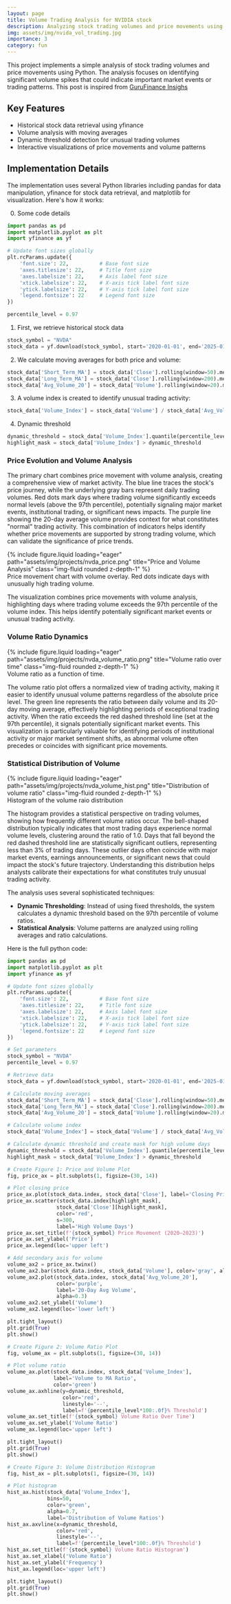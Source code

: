 ```yaml
---
layout: page
title: Volume Trading Analysis for NVIDIA stock
description: Analyzing stock trading volumes and price movements using Python
img: assets/img/nvida_vol_trading.jpg
importance: 3
category: fun
---
```


This project implements a simple analysis of stock trading volumes and price movements using Python. The analysis focuses on identifying significant volume spikes that could indicate important market events or trading patterns. This post is inspired from [GuruFinance Insighs](https://ayratmurtazin.beehiiv.com/)

## Key Features

- Historical stock data retrieval using yfinance
- Volume analysis with moving averages
- Dynamic threshold detection for unusual trading volumes
- Interactive visualizations of price movements and volume patterns

## Implementation Details

The implementation uses several Python libraries including pandas for data manipulation, yfinance for stock data retrieval, and matplotlib for visualization. Here's how it works:

0. Some code details

```python
import pandas as pd
import matplotlib.pyplot as plt
import yfinance as yf

# Update font sizes globally
plt.rcParams.update({
    'font.size': 22,          # Base font size
    'axes.titlesize': 22,     # Title font size
    'axes.labelsize': 22,     # Axis label font size
    'xtick.labelsize': 22,    # X-axis tick label font size
    'ytick.labelsize': 22,    # Y-axis tick label font size
    'legend.fontsize': 22     # Legend font size
})

percentile_level = 0.97
```

1. First, we retrieve historical stock data

```python
stock_symbol = "NVDA"
stock_data = yf.download(stock_symbol, start='2020-01-01', end='2025-01-17')
```


2. We calculate moving averages for both price and volume:

```python
stock_data['Short_Term_MA'] = stock_data['Close'].rolling(window=50).mean()
stock_data['Long_Term_MA'] = stock_data['Close'].rolling(window=200).mean()
stock_data['Avg_Volume_20'] = stock_data['Volume'].rolling(window=20).mean()
```

3. A volume index is created to identify unusual trading activity:

```python
stock_data['Volume_Index'] = stock_data['Volume'] / stock_data['Avg_Volume_20']
```

4. Dynamic threshold

```python
dynamic_threshold = stock_data['Volume_Index'].quantile(percentile_level)
highlight_mask = stock_data['Volume_Index'] > dynamic_threshold
```

### Price Evolution and Volume Analysis

The primary chart combines price movement with volume analysis, creating a comprehensive view of market activity. The blue line traces the stock's price journey, while the underlying gray bars represent daily trading volumes. Red dots mark days where trading volume significantly exceeds normal levels (above the 97th percentile), potentially signaling major market events, institutional trading, or significant news impacts. The purple line showing the 20-day average volume provides context for what constitutes "normal" trading activity. This combination of indicators helps identify whether price movements are supported by strong trading volume, which can validate the significance of price trends.

<div class="row">
    <div class="col-sm mt-3 mt-md-0">
        {% include figure.liquid loading="eager" path="assets/img/projects/nvda_price.png" title="Price and Volume Analysis" class="img-fluid rounded z-depth-1" %}
    </div>
</div>
<div class="caption">
    Price movement chart with volume overlay. Red dots indicate days with unusually high trading volume.
</div>

The visualization combines price movements with volume analysis, highlighting days where trading volume exceeds the 97th percentile of the volume index. This helps identify potentially significant market events or unusual trading activity.



### Volume Ratio Dynamics

<div class="row">
    <div class="col-sm mt-3 mt-md-0">
        {% include figure.liquid loading="eager" path="assets/img/projects/nvda_volume_ratio.png" title="Volume ratio over time" class="img-fluid rounded z-depth-1" %}
    </div>
</div>
<div class="caption">
    Volume ratio as a function of time.
</div>


The volume ratio plot offers a normalized view of trading activity, making it easier to identify unusual volume patterns regardless of the absolute price level. The green line represents the ratio between daily volume and its 20-day moving average, effectively highlighting periods of exceptional trading activity. When the ratio exceeds the red dashed threshold line (set at the 97th percentile), it signals potentially significant market events. This visualization is particularly valuable for identifying periods of institutional activity or major market sentiment shifts, as abnormal volume often precedes or coincides with significant price movements.

### Statistical Distribution of Volume

<div class="row">
    <div class="col-sm mt-3 mt-md-0">
        {% include figure.liquid loading="eager" path="assets/img/projects/nvda_volume_hist.png" title="Distribution of volume ratio" class="img-fluid rounded z-depth-1" %}
    </div>
</div>
<div class="caption">
    Histogram of the volume raio distribution
</div>


The histogram provides a statistical perspective on trading volumes, showing how frequently different volume ratios occur. The bell-shaped distribution typically indicates that most trading days experience normal volume levels, clustering around the ratio of 1.0. Days that fall beyond the red dashed threshold line are statistically significant outliers, representing less than 3% of trading days. These outlier days often coincide with major market events, earnings announcements, or significant news that could impact the stock's future trajectory. Understanding this distribution helps analysts calibrate their expectations for what constitutes truly unusual trading activity.



The analysis uses several sophisticated techniques:

- **Dynamic Thresholding**: Instead of using fixed thresholds, the system calculates a dynamic threshold based on the 97th percentile of volume ratios.
- **Statistical Analysis**: Volume patterns are analyzed using rolling averages and ratio calculations.

Here is the full python code: 
```python
import pandas as pd
import matplotlib.pyplot as plt
import yfinance as yf

# Update font sizes globally
plt.rcParams.update({
    'font.size': 22,          # Base font size
    'axes.titlesize': 22,     # Title font size
    'axes.labelsize': 22,     # Axis label font size
    'xtick.labelsize': 22,    # X-axis tick label font size
    'ytick.labelsize': 22,    # Y-axis tick label font size
    'legend.fontsize': 22     # Legend font size
})

# Set parameters
stock_symbol = "NVDA"
percentile_level = 0.97

# Retrieve data 
stock_data = yf.download(stock_symbol, start='2020-01-01', end='2025-01-17')

# Calculate moving averages
stock_data['Short_Term_MA'] = stock_data['Close'].rolling(window=50).mean()
stock_data['Long_Term_MA'] = stock_data['Close'].rolling(window=200).mean()
stock_data['Avg_Volume_20'] = stock_data['Volume'].rolling(window=20).mean()

# Calculate volume index
stock_data['Volume_Index'] = stock_data['Volume'] / stock_data['Avg_Volume_20']

# Calculate dynamic threshold and create mask for high volume days
dynamic_threshold = stock_data['Volume_Index'].quantile(percentile_level)
highlight_mask = stock_data['Volume_Index'] > dynamic_threshold

# Create Figure 1: Price and Volume Plot
fig, price_ax = plt.subplots(1, figsize=(30, 14))

# Plot closing price
price_ax.plot(stock_data.index, stock_data['Close'], label='Closing Price', color='blue')
price_ax.scatter(stock_data.index[highlight_mask], 
                stock_data['Close'][highlight_mask], 
                color='red', 
                s=300, 
                label='High Volume Days')
price_ax.set_title(f'{stock_symbol} Price Movement (2020–2023)')
price_ax.set_ylabel('Price')
price_ax.legend(loc='upper left')

# Add secondary axis for volume
volume_ax2 = price_ax.twinx()
volume_ax2.bar(stock_data.index, stock_data['Volume'], color='gray', alpha=0.3, label='Volume')
volume_ax2.plot(stock_data.index, stock_data['Avg_Volume_20'], 
                color='purple', 
                label='20-Day Avg Volume', 
                alpha=0.3)
volume_ax2.set_ylabel('Volume')
volume_ax2.legend(loc='lower left')

plt.tight_layout()
plt.grid(True)
plt.show()

# Create Figure 2: Volume Ratio Plot
fig, volume_ax = plt.subplots(1, figsize=(30, 14))

# Plot volume ratio
volume_ax.plot(stock_data.index, stock_data['Volume_Index'], 
               label='Volume to MA Ratio', 
               color='green')
volume_ax.axhline(y=dynamic_threshold, 
                  color='red', 
                  linestyle='--', 
                  label=f'{percentile_level*100:.0f}% Threshold')
volume_ax.set_title(f'{stock_symbol} Volume Ratio Over Time')
volume_ax.set_ylabel('Volume Ratio')
volume_ax.legend(loc='upper left')

plt.tight_layout()
plt.grid(True)
plt.show()

# Create Figure 3: Volume Distribution Histogram
fig, hist_ax = plt.subplots(1, figsize=(30, 14))

# Plot histogram
hist_ax.hist(stock_data['Volume_Index'], 
             bins=50, 
             color='green', 
             alpha=0.7, 
             label='Distribution of Volume Ratios')
hist_ax.axvline(x=dynamic_threshold, 
                color='red', 
                linestyle='--', 
                label=f'{percentile_level*100:.0f}% Threshold')
hist_ax.set_title(f'{stock_symbol} Volume Ratio Histogram')
hist_ax.set_xlabel('Volume Ratio')
hist_ax.set_ylabel('Frequency')
hist_ax.legend(loc='upper left')

plt.tight_layout()
plt.grid(True)
plt.show()

```
